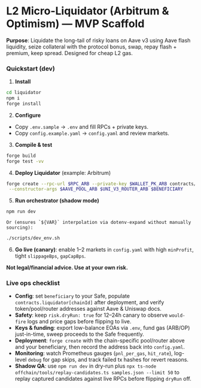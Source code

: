 # L2 Micro-Liquidator (Arbitrum & Optimism) — MVP Scaffold

**Purpose**: Liquidate the long-tail of risky loans on Aave v3 using Aave flash liquidity, seize collateral with the protocol bonus, swap, repay flash + premium, keep spread. Designed for cheap L2 gas.

### Quickstart (dev)
1) **Install**
```bash
cd liquidator
npm i
forge install
```
2) **Configure**
- Copy `.env.sample` → `.env` and fill RPCs + private keys.
- Copy `config.example.yaml` → `config.yaml` and review markets.

3) **Compile & test**
```bash
forge build
forge test -vv
```

4) **Deploy Liquidator** (example: Arbitrum)
```bash
forge create --rpc-url $RPC_ARB --private-key $WALLET_PK_ARB contracts/Liquidator.sol:Liquidator \
 --constructor-args $AAVE_POOL_ARB $UNI_V3_ROUTER_ARB $BENEFICIARY
```

5) **Run orchestrator (shadow mode)**
```bash
npm run dev
```

	Or (ensures `${VAR}` interpolation via dotenv-expand without manually sourcing):
```bash
./scripts/dev_env.sh
```

6) **Go live (canary)**: enable 1–2 markets in `config.yaml` with high `minProfit`, tight `slippageBps`, `gapCapBps`.

**Not legal/financial advice. Use at your own risk.**

### Live ops checklist
- **Config**: set `beneficiary` to your Safe, populate `contracts.liquidator[chainId]` after deployment, and verify token/pool/router addresses against Aave & Uniswap docs.
- **Safety**: keep `risk.dryRun: true` for 12–24h canary to observe `would-fire` logs and price gaps before flipping to live.
- **Keys & funding**: export low-balance EOAs via `.env`, fund gas (ARB/OP) just-in-time, sweep proceeds to the Safe frequently.
- **Deployment**: `forge create` with the chain-specific pool/router above and your beneficiary, then record the address back into `config.yaml`.
- **Monitoring**: watch Prometheus gauges (`pnl_per_gas`, `hit_rate`), log-level `debug` for gap skips, and track failed tx hashes for revert reasons.
- **Shadow QA**: use `npm run dev` in dry-run plus `npx ts-node offchain/tools/replay-candidates.ts samples.json --limit 50` to replay captured candidates against live RPCs before flipping `dryRun` off.
